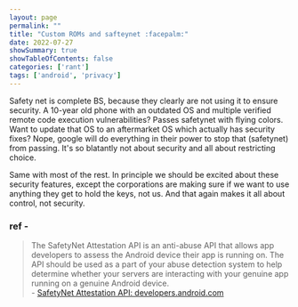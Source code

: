 ```yaml
---
layout: page
permalink: ""
title: "Custom ROMs and safteynet :facepalm:"
date: 2022-07-27
showSummary: true
showTableOfContents: false
categories: ['rant']
tags: ['android', 'privacy']
---
```



Safety net is complete BS, because they clearly are not using it to ensure security. A 10-year old phone with an outdated OS and multiple verified remote code execution vulnerabilities? Passes safetynet with flying colors. Want to update that OS to an aftermarket OS which actually has security fixes? Nope, google will do everything in their power to stop that (safetynet) from passing. It's so blatantly not about security and all about restricting choice.

Same with most of the rest. In principle we should be excited about these security features, except the corporations are making sure if we want to use anything they get to hold the keys, not us. And that again makes it all about control, not security.

### ref -
>  The SafetyNet Attestation API is an anti-abuse API that allows app developers to assess the Android device their app is running on. The API should be used as a part of your abuse detection system to help determine whether your servers are interacting with your genuine app running on a genuine Android device.
>        <br/>- [SafetyNet Attestation API: developers.android.com](https://developer.android.com/training/safetynet/attestation)